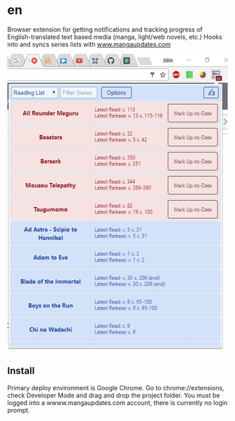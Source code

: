# en

Browser extension for getting notifications and tracking progress of English-translated text based media (manga, light/web novels, etc.) Hooks into and syncs series lists with www.mangaupdates.com

<p align="center">
  <img width="530" height="680" src="img/sample_list.png">
</p>

## Install

Primary deploy environment is Google Chrome. Go to chrome://extensions, check Developer Mode and drag and drop the project folder. You must be logged into a wwww.mangaupdates.com account, there is currently no login prompt.